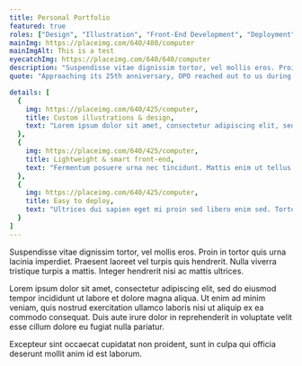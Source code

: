 ```yaml
---
title: Personal Portfolio
featured: true
roles: ["Design", "Illustration", "Front-End Development", "Deployment"]
mainImg: https://placeimg.com/640/480/computer
mainImgAlt: This is a test
eyecatchImg: https://placeimg.com/640/640/computer
description: "Suspendisse vitae dignissim tortor, vel mollis eros. Proin in tortor quis urna lacinia imperdiet. Praesent laoreet vel turpis quis hendrerit. Nulla viverra tristique turpis a mattis. Integer hendrerit nisi ac mattis ultrices."
quote: "Approaching its 25th anniversary, OPO reached out to us during a pandemic at a time when social distancing was in force and classical music, an industry that thrives on people coming together, was facing an unprecedented and uphill challenge to return to its former ways. The visual brand identity and web experience were seen as fundamental components to address to help reduce the pressure of these stifling external market forces."

details: [
  { 
    img: https://placeimg.com/640/425/computer, 
    title: Custom illustrations & design,
    text: "Lorem ipsum dolor sit amet, consectetur adipiscing elit, sed do eiusmod tempor incididunt ut labore et dolore magna aliqua. Ut enim ad minim veniam, quis nostrud exercitation ullamco laboris nisi ut aliquip ex ea commodo consequat. Duis aute irure dolor in reprehenderit in voluptate velit esse cillum dolore eu fugiat nulla pariatur. Excepteur sint occaecat cupidatat non proident, sunt in culpa qui officia deserunt mollit anim id est laborum."
  },
  { 
    img: https://placeimg.com/640/425/computer, 
    title: Lightweight & smart front-end,
    text: "Fermentum posuere urna nec tincidunt. Mattis enim ut tellus elementum sagittis vitae et. Quisque id diam vel quam elementum pulvinar etiam non. Dictumst vestibulum rhoncus est pellentesque. Curabitur vitae nunc sed velit dignissim sodales ut. Dignissim suspendisse in est ante in nibh mauris cursus. A cras semper auctor neque vitae. Et tortor at risus viverra adipiscing at in."
  },
  { 
    img: https://placeimg.com/640/425/computer, 
    title: Easy to deploy,
    text: "Ultrices dui sapien eget mi proin sed libero enim sed. Tortor pretium viverra suspendisse potenti nullam ac tortor vitae purus. Augue interdum velit euismod in pellentesque massa placerat duis ultricies. Venenatis a condimentum vitae sapien pellentesque habitant morbi tristique senectus. Vestibulum lectus mauris ultrices eros in cursus. Duis ut diam quam nulla porttitor massa id neque aliquam. Ipsum faucibus vitae aliquet nec ullamcorper. Lacinia at quis risus sed vulputate odio. "
  }
]
---
```


Suspendisse vitae dignissim tortor, vel mollis eros. Proin in tortor quis urna lacinia imperdiet. Praesent laoreet vel turpis quis hendrerit. Nulla viverra tristique turpis a mattis. Integer hendrerit nisi ac mattis ultrices. 

Lorem ipsum dolor sit amet, consectetur adipiscing elit, sed do eiusmod tempor incididunt ut labore et dolore magna aliqua. Ut enim ad minim veniam, quis nostrud exercitation ullamco laboris nisi ut aliquip ex ea commodo consequat. Duis aute irure dolor in reprehenderit in voluptate velit esse cillum dolore eu fugiat nulla pariatur. 

Excepteur sint occaecat cupidatat non proident, sunt in culpa qui officia deserunt mollit anim id est laborum.